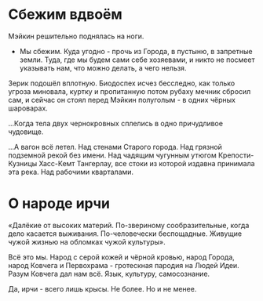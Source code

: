 # Сбежим вдвоём

Мэйкин решительно поднялась на ноги.
- Мы сбежим. Куда угодно - прочь из Города, в пустыню, в запретные земли. Туда, где мы будем сами себе хозяевами, и никто не посмеет указывать нам, что можно делать, а чего нельзя.


Зерик подошёл вплотную. Биодоспех исчез бесследно, как только угроза миновала, куртку и пропитанную потом рубаху мечник сбросил сам, и сейчас он стоял перед Мэйкин полуголым - в одних чёрных шароварах.


...Когда тела двух чернокровных сплелись в одно причудливое чудовище.


...А вагон всё летел. Над стенами Старого города. Над грязной подземной рекой без имени. Над чадящим чугунным утюгом Крепости-Кузницы Хасс-Кемт Тангерлау, все стоки из которой издавна принимала эта река. Над рабочими кварталами.

# О народе ирчи

«Далёкие от высоких материй. По-звериному сообразительные, когда дело касается выживания. По-человечески беспощадные. Живущие чужой жизнью на обломках чужой культуры».

Всё это мы. Народ с серой кожей и чёрной кровью, народ Города, народ Ковчега и Первохрама - гротескная пародия на Людей Идеи. Разум Ковчега дал нам всё. Язык, культуру, самосознание.

Да, ирчи - всего лишь крысы. Не более. Но и не менее.
